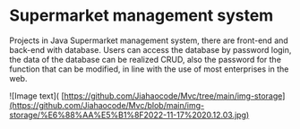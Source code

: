 # Supermarket management system
Projects in Java
Supermarket management system, there are front-end and back-end with database. 
Users can access the database by password login, the data of the database can be realized CRUD, 
also the password for the function that can be modified, in line with the use of most enterprises in the web.


![Image text]( [https://github.com/Jiahaocode/Mvc/tree/main/img-storage](https://github.com/Jiahaocode/Mvc/blob/main/img-storage/%E6%88%AA%E5%B1%8F2022-11-17%2020.12.03.jpg)
